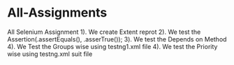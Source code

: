 # All-Assignments
All Selenium Assignment 
1). We create Extent reprot
2). We test the Assertion(.assertEquals(), .asserTrue());
3). We test the Depends on Method
4). We Test the Groups wise using testng1.xml file 
4). We test the Priority wise using testng.xml suit file 
